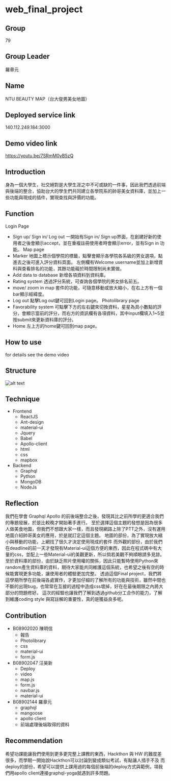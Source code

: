 # web_final_project

## Group
  79
## Group Leader  
  羅章元
## Name
  NTU BEAUTY MAP（台大俊男美女地圖）
## Deployed service link
140.112.249.184:3000
## Demo video link
https://youtu.be/7SRmM0yB5zQ
## Introduction
  身為一個大學生，社交絕對是大學生涯之中不可或缺的一件事，因此我們透過前端與後端的整合，協助台大的學生們共同建立各學院系的帥哥美女資料庫，並加上一些功能與現成的插件，實現查找與評價的功能。
## Function
Login Page
- Sign up/ Sign in/ Log out
  一開始有Sign in/ Sign up界面，在創建好新的使用者之後會顯示accept，並在重複註冊使用者時會顯示error，並有Sign in 功能。
Map page
- Marker 
  地圖上標示個學院的標籤，點擊會顯示各學院各系級的男女選項，點進去之後可進入評分資料頁面。
左側欄有Welcome username並加上新增資料與查看排名的功能，其餘功能礙於時間限制尚未實做。
- Add data to database
  新增各項資料到資料庫。
- Rating system
  透過評分系統，可查詢各個學院的男女排名前五。
- move/ zoom in map
  套件的功能，可隨意移動或放大縮小，在右上方有一個bar顯示經緯度。
- Log out
  點擊Log out鍵可回到Login page。
Photolibrary page
- Favorability system
可點擊下方的左右鍵來切換資料，星星為具小數點的評分，會顯示當前的評分，而右方的資訊欄有各項資料，其中input欄填入1~5並按submit來更新資料庫的評分。
- Home
左上方的home鍵可回到map page。

## How to use
for details see the demo video

## Structure
![alt text](https://i.imgur.com/WOsl7ru.png)

## Technique
- Frontend
  - ReactJS
  - Ant-design
  - material-ui
  - Jquery
  - Babel
  - Apollo-client
  - html
  - css
  - mapbox
- Backend
  - Graphql
  - Python
  - MongoDB
  - NodeJs

## Reflection
我們在學會 Graphql Apollo 的前後端整合之後，發現其比之前所學的更適合我們的專題發展，於是比較晚才開始著手進行。
至於選擇這個主題的發想是因為很多人做美食地圖，但我們不想跟大家一樣，而且發現網路上除了PTT之外，沒有運用地圖介紹帥哥美女的應用，於是就訂定這個主題。
地圖的部份，為了實現放大縮小與移動的功能，上網找了很久才決定使用現成的套件
而外觀的部份，由於我們在deadline的前一天才發現有Material-ui這個方便的東西，因此在程式碼中有大量的css，並配上一些Material-ui的美觀更新，所以倘若美觀不夠順眼請多見諒。
至於資料庫的部份，由於缺乏照片使用權的關係，因此只能暫時使用Python來random產生資料庫的資料，期待大家能共同維護這個系統，也希望之後有空的時候能實現更多功能，讓使用者的體驗更加完整。
透過這個Final project，我們將這學期所學在前後端各處實作，才更加仔細的了解所有的功能與技術，雖然中間也不斷的出現bug，也常常在互接的過程中造成css壞掉，好在在最後期限之內將大部分的問題修好。
這次的經驗也讓我們了解到透過github分工合作的能力，了解到維護coding style 與寫註解的重要性，真的是獲益良多呢。

## Contribution
- B08902020 陳明信
  - 報告
  - Photolibrary
  - css
  - material-ui
  - form.js
- B08902047 汪昊新
  - Deploy
  - video
  - map.js
  - form.js
  - navbar.js
  - material-ui
- B08902144 羅章元
  - graphql
  - mangoose
  - apollo client
  - 前端處理後端取得的資料
## Recommendation
希望功課能讓我們使用到更多更完整上課教的東西，Hackthon 與 HW 的難度差很多，而學期一開始說Hackthon可以討論到變成類似考試，有點讓人措手不及
而deploy的部份，希望可以提供上課用過的每個前後端的deploy方式與範例，項我們用apollo client連接graphql-yoga就遇到許多問題。
